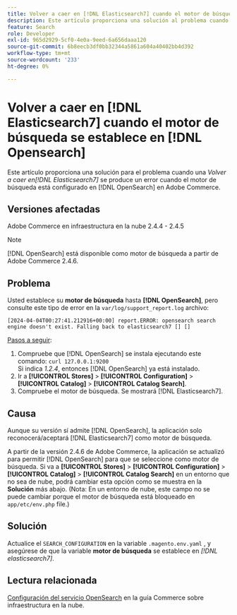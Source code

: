 ```yaml
---
title: Volver a caer en [!DNL Elasticsearch7] cuando el motor de búsqueda se establece en [!DNL Opensearch]
description: Este artículo proporciona una solución al problema cuando un *Volver a [!DNL Elasticsearch7]* error occurs when the search engine is set to [!DNL OpenSearch] en Adobe Commerce.
feature: Search
role: Developer
exl-id: 965d2929-5cf0-4e0a-9eed-6a656daaa120
source-git-commit: 6b8eecb3df0bb32344a5861a604a40402bb4d392
workflow-type: tm+mt
source-wordcount: '233'
ht-degree: 0%

---
```


# Volver a caer en [!DNL Elasticsearch7] cuando el motor de búsqueda se establece en [!DNL Opensearch]

Este artículo proporciona una solución para el problema cuando una *Volver a caer en[!DNL Elasticsearch7]* se produce un error cuando el motor de búsqueda está configurado en [!DNL OpenSearch] en Adobe Commerce.

## Versiones afectadas

Adobe Commerce en infraestructura en la nube 2.4.4 - 2.4.5

>[!NOTE]
>
>[!DNL OpenSearch] está disponible como motor de búsqueda a partir de Adobe Commerce 2.4.6.

## Problema

Usted establece su **motor de búsqueda** hasta **[!DNL OpenSearch]**, pero consulte este tipo de error en la `var/log/support_report.log` archivo:

```[2024-04-04T00:27:41.212916+00:00] report.ERROR: opensearch search engine doesn't exist. Falling back to elasticsearch7 [] []```

<u>Pasos a seguir</u>:

1. Compruebe que [!DNL OpenSearch] se instala ejecutando este comando: `curl 127.0.0.1:9200`<br>
Si indica *1.2.4*, entonces [!DNL OpenSearch] ya está instalado.
1. Ir a **[!UICONTROL Stores]** > **[!UICONTROL Configuration]** > **[!UICONTROL Catalog]** > **[!UICONTROL Catalog Search]**.
1. Compruebe el motor de búsqueda. Se mostrará [!DNL Elasticsearch7].

## Causa

Aunque su versión sí admite [!DNL OpenSearch], la aplicación solo reconocerá/aceptará [!DNL Elasticsearch7] como motor de búsqueda.

A partir de la versión 2.4.6 de Adobe Commerce, la aplicación se actualizó para permitir [!DNL OpenSearch] para que se seleccione como motor de búsqueda.
Si va a **[!UICONTROL Stores]** > **[!UICONTROL Configuration]** > **[!UICONTROL Catalog]** > **[!UICONTROL Catalog Search]** en un entorno que no sea de nube, podrá cambiar esta opción como se muestra en la **Solución** más abajo.
(Nota: En un entorno de nube, este campo no se puede cambiar porque el motor de búsqueda está bloqueado en `app/etc/env.php` file.)

## Solución

Actualice el `SEARCH_CONFIGURATION` en la variable `.magento.env.yaml` , y asegúrese de que la variable **motor de búsqueda** se establece en *[!DNL elasticsearch7]*.

## Lectura relacionada

[Configuración del servicio OpenSearch](https://experienceleague.adobe.com/docs/commerce-cloud-service/user-guide/configure/service/opensearch.html) en la guía Commerce sobre infraestructura en la nube.
